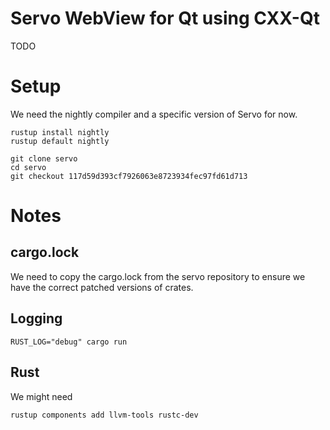 <!--
SPDX-FileCopyrightText: 2024 Klarälvdalens Datakonsult AB, a KDAB Group company <info@kdab.com>
SPDX-FileContributor: Andrew Hayzen <andrew.hayzen@kdab.com>

SPDX-License-Identifier: MPL-2.0
-->

# Servo WebView for Qt using CXX-Qt

TODO

# Setup

We need the nightly compiler and a specific version of Servo for now.

```console
rustup install nightly
rustup default nightly

git clone servo
cd servo
git checkout 117d59d393cf7926063e8723934fec97fd61d713
```

# Notes

## cargo.lock

We need to copy the cargo.lock from the servo repository to ensure we have the correct patched versions of crates.

## Logging

```console
RUST_LOG="debug" cargo run
```

## Rust

We might need

```console
rustup components add llvm-tools rustc-dev
```
